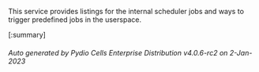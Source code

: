 






This service provides listings for the internal scheduler jobs and ways to trigger predefined jobs in the userspace.

[:summary]

###### Auto generated by Pydio Cells Enterprise Distribution v4.0.6-rc2 on 2-Jan-2023
